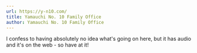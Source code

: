 ```yaml
---
url: https://y-n10.com/
title: Yamauchi No. 10 Family Office
author: Yamauchi No. 10 Family Office
---
```


I confess to having absolutely no idea what's going on here, but it has audio and it's on the web - so have at it! 
